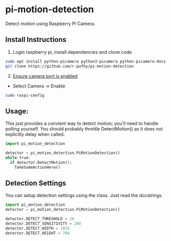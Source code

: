 # pi-motion-detection
Detect motion using Raspberry Pi Camera.

Install Instructions
--------------------
1. Login raspberry pi, install dependencies and clone code

```bash
sudo apt install python-picamera python3-picamera python-picamera-docs
git clone https://github.com/r-pufky/pi-motion-detection
```

2. [Ensure camera port is enabled](https://www.raspberrypi.org/documentation/configuration/camera.md)
* Select Camera -> Enable
```bash
sudo raspi-config
```

Usage:
------
This just provides a convient way to detect motion; you'll need to handle polling yourself. You
should probably throttle DetectMotion() as it does not explicitly delay when called.

```python
import pi_motion_detection

detector = pi_motion_detection.PiMotionDetection()
while true:
  if detector.DetectMotion():
    TakeSomeActionHere()
```

Detection Settings
------------------
You can setup detection settings using the class. Just read the docstrings.

```python
import pi_motion_detection
detector = pi_motion_detection.PiMotionDetection()

detector.DETECT_THRESHOLD = 20
detector.DETECT_SENSITIVITY = 200
detector.DETECT_WIDTH = 1024
detector.DETECT_HEIGHT = 768
```
